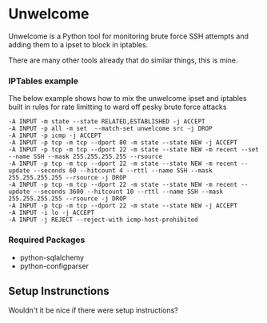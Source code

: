 # Unwelcome

Unwelcome is a Python tool for monitoring brute force SSH attempts and adding them
to a ipset to block in iptables.

There are many other tools already that do similar things, this is mine.

### IPTables example

The below example shows how to mix the unwelcome ipset and iptables built in rules for rate limitting
to ward off pesky brute force attacks

```
-A INPUT -m state --state RELATED,ESTABLISHED -j ACCEPT
-A INPUT -p all -m set  --match-set unwelcome src -j DROP
-A INPUT -p icmp -j ACCEPT
-A INPUT -p tcp -m tcp --dport 80 -m state --state NEW -j ACCEPT
-A INPUT -p tcp -m tcp --dport 22 -m state --state NEW -m recent --set --name SSH --mask 255.255.255.255 --rsource
-A INPUT -p tcp -m tcp --dport 22 -m state --state NEW -m recent --update --seconds 60 --hitcount 4 --rttl --name SSH --mask 255.255.255.255 --rsource -j DROP
-A INPUT -p tcp -m tcp --dport 22 -m state --state NEW -m recent --update --seconds 3600 --hitcount 10 --rttl --name SSH --mask 255.255.255.255 --rsource -j DROP
-A INPUT -p tcp -m tcp --dport 22 -m state --state NEW -j ACCEPT
-A INPUT -i lo -j ACCEPT
-A INPUT -j REJECT --reject-with icmp-host-prohibited
```

### Required Packages
- python-sqlalchemy
- python-configparser

## Setup Instrunctions
Wouldn't it be nice if there were setup instructions?
